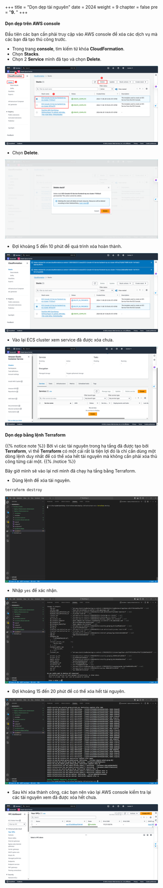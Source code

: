 +++
title = "Dọn dẹp tài nguyên"
date = 2024
weight = 9
chapter = false
pre = "<b>9. </b>"
+++

#### Dọn dẹp trên AWS console

Đầu tiên các bạn cần phải truy cập vào AWS console để xóa các dịch vụ mà các bạn đã tạo thủ công trước.

- Trong trang **console**, tìm kiếm từ khóa **CloudFormation**.
- Chọn **Stacks**.
- Chọn 2 **Service** mình đã tạo và chọn **Delete**.

![image](/images/9-clear/9.1.png)

- Chọn **Delete**.

![image](/images/9-clear/9.2.png)

- Đợi khoảng 5 đến 10 phút để quá trình xóa hoàn thành.

![image](/images/9-clear/9.3.png)

- Vào lại ECS cluster xem service đã được xóa chưa.

![image](/images/9-clear/9.4.png)

#### Dọn dẹp bằng lệnh Terraform

{{% notice note %}}
Bởi vì các tài nguyên trong hạ tầng đã được tạo bởi **Terraform**, vì thế **Terraform** có một cái rất là tiện lợi đó là chỉ cần dùng một dòng lệnh duy nhất để có thể xóa hết tài nguyên mà không cần phải xóa thủ công từng cái một.
{{% /notice %}}

Bây giờ mình sẽ vào lại nơi mình đã chạy hạ tầng bằng Terraform.

- Dùng lệnh để xóa tài nguyên.

```
terraform destroy
```

![image](/images/9-clear/9.5.png)

- Nhập `yes` để xác nhận.

![image](/images/9-clear/9.6.png)

- Đợi khoảng 15 đến 20 phút để có thể xóa hết tài nguyên.

![image](/images/9-clear/9.7.png)

- Sau khi xóa thành công, các bạn nên vào lại AWS console kiểm tra lại các tài nguyên xem đã được xóa hết chưa.

![image](/images/9-clear/9.8.png)
